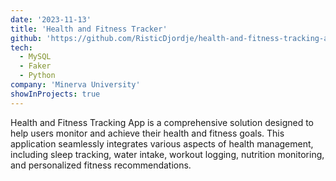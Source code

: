 ```yaml
---
date: '2023-11-13'
title: 'Health and Fitness Tracker'
github: 'https://github.com/RisticDjordje/health-and-fitness-tracking-app'
tech:
  - MySQL
  - Faker
  - Python
company: 'Minerva University'
showInProjects: true
---
```


Health and Fitness Tracking App is a comprehensive solution designed to help users monitor and achieve their health and fitness goals. This application seamlessly integrates various aspects of health management, including sleep tracking, water intake, workout logging, nutrition monitoring, and personalized fitness recommendations.
